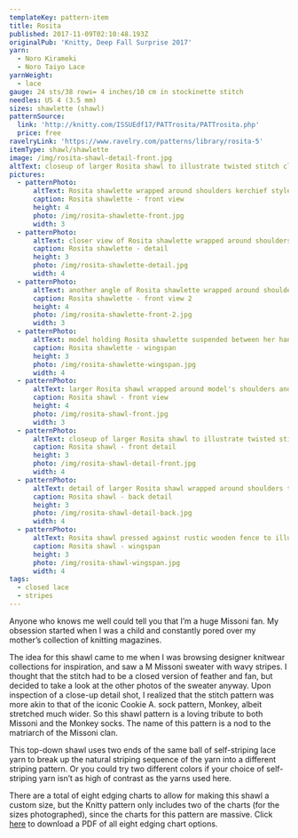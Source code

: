 ```yaml
---
templateKey: pattern-item
title: Rosita
published: 2017-11-09T02:10:48.193Z
originalPub: 'Knitty, Deep Fall Surprise 2017'
yarn:
  - Noro Kirameki
  - Noro Taiyo Lace
yarnWeight:
  - lace
gauge: 24 sts/38 rows= 4 inches/10 cm in stockinette stitch
needles: US 4 (3.5 mm)
sizes: shawlette (shawl)
patternSource:
  link: 'http://knitty.com/ISSUEdf17/PATTrosita/PATTrosita.php'
  price: free
ravelryLink: 'https://www.ravelry.com/patterns/library/rosita-5'
itemType: shawl/shawlette
image: /img/rosita-shawl-detail-front.jpg
altText: closeup of larger Rosita shawl to illustrate twisted stitch closed lace texture, also features copper shawl pin with large hand-blown glass beads
pictures:
  - patternPhoto:
      altText: Rosita shawlette wrapped around shoulders kerchief style
      caption: Rosita shawlette - front view
      height: 4
      photo: /img/rosita-shawlette-front.jpg
      width: 3
  - patternPhoto:
      altText: closer view of Rosita shawlette wrapped around shoulders to detail the twisted stitch texture
      caption: Rosita shawlette - detail
      height: 3
      photo: /img/rosita-shawlette-detail.jpg
      width: 4
  - patternPhoto:
      altText: another angle of Rosita shawlette wrapped around shoulders kerchief style, with model sitting on edge of rock wall with feet positioned to show off sneakers
      caption: Rosita shawlette - front view 2
      height: 4
      photo: /img/rosita-shawlette-front-2.jpg
      width: 3
  - patternPhoto:
      altText: model holding Rosita shawlette suspended between her hands to demonstrate flat shape 
      caption: Rosita shawlette - wingspan
      height: 3
      photo: /img/rosita-shawlette-wingspan.jpg
      width: 4
  - patternPhoto:
      altText: larger Rosita shawl wrapped around model's shoulders and held in place with beaded shawl pin
      caption: Rosita shawl - front view
      height: 4
      photo: /img/rosita-shawl-front.jpg
      width: 3
  - patternPhoto:
      altText: closeup of larger Rosita shawl to illustrate twisted stitch closed lace texture, also features copper shawl pin with large hand-blown glass beads
      caption: Rosita shawl - front detail
      height: 3
      photo: /img/rosita-shawl-detail-front.jpg
      width: 4
  - patternPhoto:
      altText: detail of larger Rosita shawl wrapped around shoulders to show off the wavy stripes, with model's back facing camera
      caption: Rosita shawl - back detail
      height: 3
      photo: /img/rosita-shawl-detail-back.jpg
      width: 4
  - patternPhoto:
      altText: Rosita shawl pressed against rustic wooden fence to illustrate flat shape
      caption: Rosita shawl - wingspan
      height: 3
      photo: /img/rosita-shawl-wingspan.jpg
      width: 4
tags:
  - closed lace
  - stripes
---
```

Anyone who knows me well could tell you that I’m a huge Missoni fan. My obsession started when I was a child and constantly pored over my mother’s collection of knitting magazines.

The idea for this shawl came to me when I was browsing designer knitwear collections for inspiration, and saw a M Missoni sweater with wavy stripes. I thought that the stitch had to be a closed version of feather and fan, but decided to take a look at the other photos of the sweater anyway. Upon inspection of a close-up detail shot, I realized that the stitch pattern was more akin to that of the iconic Cookie A. sock pattern, Monkey, albeit stretched much wider. So this shawl pattern is a loving tribute to both Missoni and the Monkey socks. The name of this pattern is a nod to the matriarch of the Missoni clan.

This top-down shawl uses two ends of the same ball of self-striping lace yarn to break up the natural striping sequence of the yarn into a different striping pattern. Or you could try two different colors if your choice of self-striping yarn isn’t as high of contrast as the yarns used here.

There are a total of eight edging charts to allow for making this shawl a custom size, but the Knitty pattern only includes two of the charts (for the sizes photographed), since the charts for this pattern are massive. Click [here](https://drive.google.com/open?id=1HkTYXcBGnGLsdpPVKBtHHDPrIEKgaANd) to download a PDF of all eight edging chart options.
